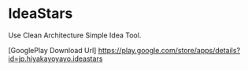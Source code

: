 # IdeaStars
Use Clean Architecture Simple Idea Tool.

[GooglePlay Download Url]
https://play.google.com/store/apps/details?id=jp.hiyakayoyayo.ideastars

